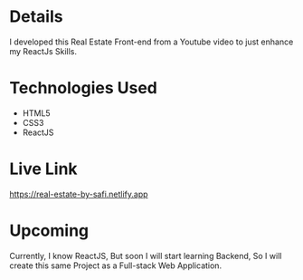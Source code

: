 # Details
I developed this Real Estate Front-end from a Youtube video to just enhance my ReactJs Skills.
# Technologies Used
- HTML5
- CSS3
- ReactJS
# Live Link
https://real-estate-by-safi.netlify.app
# Upcoming
Currently, I know ReactJS, But soon I will start learning Backend, So I will create this same Project as a Full-stack Web Application.
